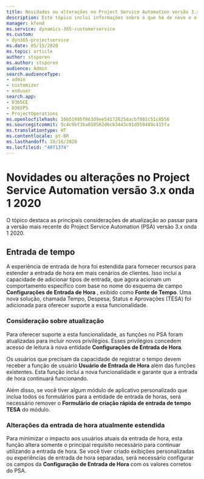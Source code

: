 ```yaml
---
title: Novidades ou alterações no Project Service Automation versão 3.x, onda 1 2020
description: Este tópico inclui informações sobre o que há de novo e o que foi alterado no Project Service Automation versão 3 onda 1 2020.
manager: kfend
ms.service: dynamics-365-customerservice
ms.custom:
- dyn365-projectservice
ms.date: 05/15/2020
ms.topic: article
author: stsporen
ms.author: stsporen
audience: Admin
search.audienceType:
- admin
- customizer
- enduser
search.app:
- D365CE
- D365PS
- ProjectOperations
ms.openlocfilehash: 16b51995f863d9ee54172625dacbf081c51c8556
ms.sourcegitcommit: 5c4c9bf3ba018562d6cb3443c01d550489c415fa
ms.translationtype: HT
ms.contentlocale: pt-BR
ms.lasthandoff: 10/16/2020
ms.locfileid: "4071374"
---
```

# <a name="whats-new-or-changed-in-project-service-automation-version-3-wave-1-2020"></a>Novidades ou alterações no Project Service Automation versão 3.x onda 1 2020
O tópico destaca as principais considerações de atualização ao passar para a versão mais recente do Project Service Automation (PSA) versão 3.x onda 1 2020.

## <a name="time-entry"></a>Entrada de tempo
A experiência de entrada de hora foi estendida para fornecer recursos para estender a entrada de hora em mais cenários de clientes. Isso inclui a capacidade de adicionar tipos de entrada, que agora acionam um comportamento específico com base no nome do esquema de campo **Configurações de Entrada de Hora** , exibido como **Fonte de Tempo**. Uma nova solução, chamada Tempo, Despesa, Status e Aprovações (TESA) foi adicionada para oferecer suporte a essa funcionalidade.

### <a name="upgrade-consideration"></a>Consideração sobre atualização
Para oferecer suporte a esta funcionalidade, as funções no PSA foram atualizadas para incluir novos privilégios. Esses privilégios concedem acesso de leitura à nova entidade **Configurações de Entrada de Hora**.

Os usuários que precisam da capacidade de registrar o tempo devem receber a função de usuário **Usuário de Entrada de Hora** além das funções existentes. Esta função inclui a nova funcionalidade e garante que a entrada de hora continuará funcionando.

Além disso, se você tiver algum módulo de aplicativo personalizado que inclua todos os formulários para a entidade de entrada de horas, será necessário remover o **Formulário de criação rápida de entrada de tempo TESA** do módulo.

### <a name="currently-extended-time-entry-changes"></a>Alterações da entrada de hora atualmente estendida
Para minimizar o impacto aos usuários atuais da entrada de hora, esta função altera somente o principal requisito necessário para continuar utilizando a entrada de hora. Se você tiver criado exibições personalizadas ou experiências de entrada de hora separadas, será necessário configurar os campos da **Configuração de Entrada de Hora** com os valores corretos do PSA.
